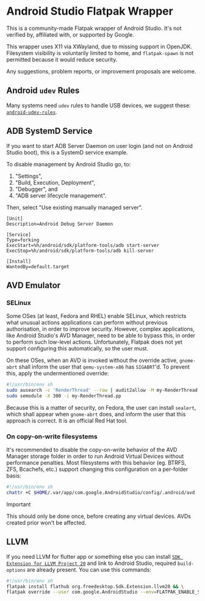 # Android Studio Flatpak Wrapper

This is a community-made Flatpak wrapper of Android Studio. It's not verified by, affiliated with, or supported by Google.

This wrapper uses X11 via XWayland, due to missing support in OpenJDK. Filesystem visibility is voluntarily limited to home, and `flatpak-spawn` is not permitted because it would reduce security.

Any suggestions, problem reports, or improvement proposals are welcome.

## Android `udev` Rules

Many systems need `udev` rules to handle USB devices, we suggest these: [`android-udev-rules`](https://github.com/M0Rf30/android-udev-rules).

## ADB SystemD Service

If you want to start ADB Server Daemon on user login (and not on Android Studio boot), this is a SystemD service example.

To disable management by Android Studio go, to:

1. "Settings",
2. "Build, Execution, Deployment",
3. "Debugger", and
4. "ADB server lifecycle management".

Then, select "Use existing manually managed server".

```desktop
[Unit]
Description=Android Debug Server Daemon

[Service]
Type=forking
ExecStart=%h/android/sdk/platform-tools/adb start-server
ExecStop=%h/android/sdk/platform-tools/adb kill-server

[Install]
WantedBy=default.target
```

## AVD Emulator

### SELinux

Some OSes (at least, Fedora and RHEL) enable SELinux, which restricts what unusual actions applications can perform without previous authorisation, in order to improve security. However, complex applications, like Android Studio's AVD Manager, need to be able to bypass this, in order to perform such low-level actions. Unfortunately, Flatpak does not yet support configuring this automatically, so the user must.

On these OSes, when an AVD is invoked without the override active, `gnome-abrt` shall inform the user that `qemu-system-x86` has `SIGABRT`'d. To prevent this, apply the undermentioned override:

```sh
#!/usr/bin/env sh
sudo ausearch -c 'RenderThread' --raw | audit2allow -M my-RenderThread && \
sudo semodule -X 300 -i my-RenderThread.pp
```

Because this is a matter of security, on Fedora, the user can install `sealert`, which shall appear when `gnome-abrt` does, and inform the user that this approach is correct. It is an official Red Hat tool.

### On copy-on-write filesystems

It's recommended to disable the copy-on-write behavior of the AVD Manager storage folder in order to run Android Virtual Devices without performance penalties. Most filesystems with this behavior (eg. BTRFS, ZFS, Bcachefs, etc.) support changing this configuration on a per-folder basis:

```sh
#!/usr/bin/env sh
chattr +C $HOME/.var/app/com.google.AndroidStudio/config/.android/avd
```

> [!IMPORTANT]
> This should only be done once, before creating any virtual devices. AVDs created prior won't be affected.

## LLVM

If you need LLVM for flutter app or something else you can install [`SDK Extension for LLVM Project 20`](https://github.com/flathub/org.freedesktop.Sdk.Extension.llvm20) and link to Android Studio,
required `build-options` are already present. You can use this commands:

```sh
#!/usr/bin/env sh
flatpak install flathub org.freedesktop.Sdk.Extension.llvm20 && \
flatpak override --user com.google.AndroidStudio --env=FLATPAK_ENABLE_SDK_EXT="llvm20"
```
